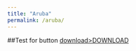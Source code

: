 ```yaml
---
title: "Aruba"
permalink: /aruba/
---
```



##Test for button
<a href="Aruba_205H_wall_support.stl" class="button.arrowdown solid-blue"> download>DOWNLOAD </a>
